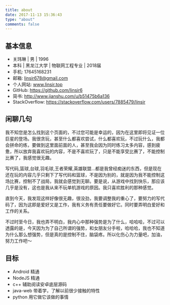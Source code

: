 ```yaml
---
title: about
date: 2017-11-13 15:36:43
type: "about"
comments: false
---
```



## 基本信息

- 关玮琳 | 男 | 1996
- 本科 | ⿊龙江大学 | 物联网⼯程专业 | 2018届
- 手机: 17645168231
- 邮箱: linsir678@gmail.com
- 个人网站: www.linsir.top
- GitHub: https://github.com/linsir6
- 简书: http://www.jianshu.com/u/b51475b6a136
- StackOverflow: https://stackoverflow.com/users/7885479/linsir


## 闲聊几句

我不知您是怎么找到这个页面的，不过您可能是幸运的，因为在这里即将见证一位巨星的登场。我很贪玩，甚至什么都喜欢尝试，什么都喜欢玩，不过玩什么，我都会拼命的练，要做到这里面前面的人，甚至我会因为同时练习太多内容，感到疲惫，所以放弃我喜欢玩的内容，不是不喜欢玩了，只是不能享受比赛了，不能控制比赛了，我感觉很无趣。

写代码,篮球,台球,羽毛球,王者荣耀,英雄联盟...都是我曾经痴迷的东西，但是现在还在玩的内容几乎只剩下了写代码和篮球，不是因为别的，就是因为我不能控制这场比赛，控制不了战局，我就会感觉到无聊。要是说，从游戏中找到快乐，那应该几乎是没有，这也是我从来不玩单机游戏的原因。我只喜欢胜利的那种感觉。

直到今天，我发现这样好像很无趣，很没劲，我要调整我的重心了，要努力的写代码了，因为这即是爱好又是工作，我有义务有责任要做好它。同时要弄明白爱好和工作的关系。

不过时至今日，我也弄不明白，我内心中那种强势是为了什么，哈哈哈，不过可以透露的是，今天因为为了自己所谓的强势，和女朋友分手啦，哈哈哈，我也不知道为什么那么想强势，但是真的是控制不住，脑袋疼。所以化伤心为力量吧，加油，努力工作吧～


## 目标

- Android 精通
- NodeJS 精通
- c++ 辅助阅读安卓底层源码
- java-web 带着学，了解以前很少接触的特性
- python 用它做它该做的事情
